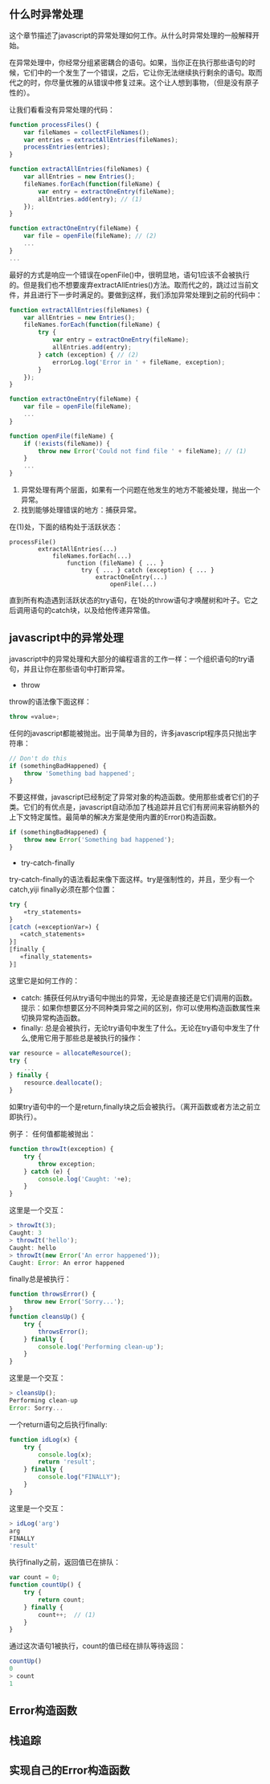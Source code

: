 ## 什么时异常处理

这个章节描述了javascript的异常处理如何工作。从什么时异常处理的一般解释开始。

在异常处理中，你经常分组紧密耦合的语句。如果，当你正在执行那些语句的时候，它们中的一个发生了一个错误，之后，它让你无法继续执行剩余的语句。取而代之的时，你尽量优雅的从错误中修复过来。这个让人想到事物，（但是没有原子性的）。

让我们看看没有异常处理的代码：

``` javascript
function processFiles() {
    var fileNames = collectFileNames();
    var entries = extractAllEntries(fileNames);
    processEntries(entries);
}

function extractAllEntries(fileNames) {
    var allEntries = new Entries();
    fileNames.forEach(function(fileName) {
        var entry = extractOneEntry(fileName);
        allEntries.add(entry); // (1)
    });
}

function extractOneEntry(fileName) {
    var file = openFile(fileName); // (2)
    ...
}
...
```

最好的方式是响应一个错误在openFile()中，很明显地，语句1应该不会被执行的。但是我们也不想要废弃extractAllEntries()方法。取而代之的，跳过过当前文件，并且进行下一步时满足的。要做到这样，我们添加异常处理到之前的代码中：

``` javascript
function extractAllEntries(fileNames) {
    var allEntries = new Entries();
    fileNames.forEach(function(fileName) {
        try {
            var entry = extractOneEntry(fileName);
            allEntries.add(entry);
        } catch (exception) { // (2)
            errorLog.log('Error in ' + fileName, exception);
        }
    });
}

function extractOneEntry(fileName) {
    var file = openFile(fileName);
    ...
}

function openFile(fileName) {
    if (!exists(fileName)) {
        throw new Error('Could not find file ' + fileName); // (1)
    }
    ...
}
```

1. 异常处理有两个层面，如果有一个问题在他发生的地方不能被处理，抛出一个异常。
2. 找到能够处理错误的地方：捕获异常。

在(1)处，下面的结构处于活跃状态：

``` 
processFile()
        extractAllEntries(...)
            fileNames.forEach(...)
                function (fileName) { ... }
                    try { ... } catch (exception) { ... }
                        extractOneEntry(...)
                            openFile(...)
```

直到所有构造遇到活跃状态的try语句，在1处的throw语句才唤醒树和叶子。它之后调用语句的catch块，以及给他传递异常值。


## javascript中的异常处理

javascript中的异常处理和大部分的编程语言的工作一样：一个组织语句的try语句，并且让你在那些语句中打断异常。

* throw

throw的语法像下面这样：

```javascript
throw «value»;
```

任何的javascript都能被抛出。出于简单为目的，许多javascript程序员只抛出字符串：

```javascript
// Don't do this
if (somethingBadHappened) {
    throw 'Something bad happened';
}
```

不要这样做，javascript已经制定了异常对象的构造函数。使用那些或者它们的子类。它们的有优点是，javascript自动添加了栈追踪并且它们有房间来容纳额外的上下文特定属性。最简单的解决方案是使用内置的Error()构造函数。

```javascript
if (somethingBadHappened) {
    throw new Error('Something bad happened');
}
```

* try-catch-finally

try-catch-finally的语法看起来像下面这样。try是强制性的，并且，至少有一个catch,yiji finally必须在那个位置：

```javascript
try {
    «try_statements»
}
⟦catch («exceptionVar») {
   «catch_statements»
}⟧
⟦finally {
   «finally_statements»
}⟧
```

这里它是如何工作的：

* catch: 捕获任何从try语句中抛出的异常，无论是直接还是它们调用的函数。提示：如果你想要区分不同种类异常之间的区别，你可以使用构造函数属性来切换异常构造函数。
* finally: 总是会被执行，无论try语句中发生了什么。无论在try语句中发生了什么,使用它用于那些总是被执行的操作：

```javascript
var resource = allocateResource();
try {
    ...
} finally {
    resource.deallocate();
}
```

如果try语句中的一个是return,finally块之后会被执行。（离开函数或者方法之前立即执行）。

例子：
任何值都能被抛出：

```javascript
function throwIt(exception) {
    try {
        throw exception;
    } catch (e) {
        console.log('Caught: '+e);
    }
}
```

这里是一个交互：

```javascript
> throwIt(3);
Caught: 3
> throwIt('hello');
Caught: hello
> throwIt(new Error('An error happened'));
Caught: Error: An error happened
```

finally总是被执行：

```javascript
function throwsError() {
    throw new Error('Sorry...');
}
function cleansUp() {
    try {
        throwsError();
    } finally {
        console.log('Performing clean-up');
    }
}
```

这里是一个交互：

```javascript
> cleansUp();
Performing clean-up
Error: Sorry...
```

一个return语句之后执行finally:

```javascript
function idLog(x) {
    try {
        console.log(x);
        return 'result';
    } finally {
        console.log("FINALLY");
    }
}
```

这里是一个交互：

```javascript
> idLog('arg')
arg
FINALLY
'result'
```

执行finally之前，返回值已在排队：

```javascript
var count = 0;
function countUp() {
    try {
        return count;
    } finally {
        count++;  // (1)
    }
}
```

通过这次语句1被执行，count的值已经在排队等待返回：

```javascript
countUp()
0
> count
1
```

## Error构造函数

## 栈追踪

## 实现自己的Error构造函数
